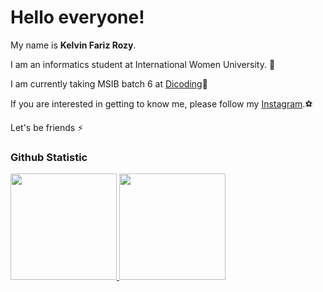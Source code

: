 # Hello everyone! 

My name is **Kelvin Fariz Rozy**.<br>

I am an informatics student at International Women University. 🏫<br>

I am currently taking MSIB batch 6 at [Dicoding](https://www.dicoding.com/)🚀<br>

If you are interested in getting to know me, please follow my [Instagram](https://www.instagram.com/whovinnn/).⚽ <br>

Let's be friends ⚡

### Github Statistic
<p align="left">
<a href="https://github.com/kelvinfariz">
  <img height="170em" src="https://github-readme-stats-eight-theta.vercel.app/api?username=kelvinfariz&show_icons=true&theme=algolia&include_all_commits=true&count_private=true"/>
  <img height="170em" src="https://github-readme-stats-eight-theta.vercel.app/api/top-langs/?username=kelvinfariz&layout=compact&langs_count=8&theme=algolia"/>
</a>
</p>

<!--
**kelvinfariz/kelvinfariz** is a ✨ _special_ ✨ repository because its `README.md` (this file) appears on your GitHub profile.
Saya seorang **Curriculum Developer** di [Dicoding](https://www.dicoding.com/).<br>
Here are some ideas to get you started:

- 🔭 I’m currently working on ...
- 🌱 I’m currently learning ...
- 👯 I’m looking to collaborate on ...
- 🤔 I’m looking for help with ...
- 💬 Ask me about ...
- 📫 How to reach me: ...
- 😄 Pronouns: ...
- ⚡ Fun fact: ...
-->
